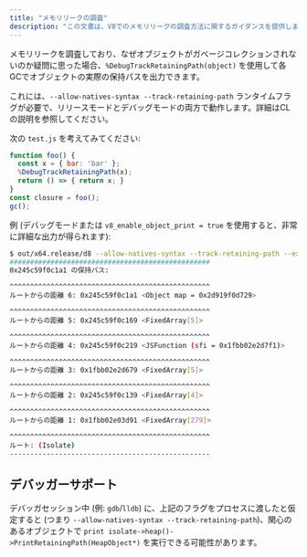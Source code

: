```yaml
---
title: "メモリリークの調査"
description: "この文書は、V8でのメモリリークの調査方法に関するガイダンスを提供します。"
---
```

メモリリークを調査しており、なぜオブジェクトがガベージコレクションされないのか疑問に思った場合、`%DebugTrackRetainingPath(object)` を使用して各GCでオブジェクトの実際の保持パスを出力できます。

これには、`--allow-natives-syntax --track-retaining-path` ランタイムフラグが必要で、リリースモードとデバッグモードの両方で動作します。詳細はCLの説明を参照してください。

次の `test.js` を考えてみてください:

```js
function foo() {
  const x = { bar: 'bar' };
  %DebugTrackRetainingPath(x);
  return () => { return x; }
}
const closure = foo();
gc();
```

例 (デバッグモードまたは `v8_enable_object_print = true` を使用すると、非常に詳細な出力が得られます):

```bash
$ out/x64.release/d8 --allow-natives-syntax --track-retaining-path --expose-gc test.js
#################################################
0x245c59f0c1a1 の保持パス:

^^^^^^^^^^^^^^^^^^^^^^^^^^^^^^^^^^^^^^^^^^^^^^^^^
ルートからの距離 6: 0x245c59f0c1a1 <Object map = 0x2d919f0d729>

^^^^^^^^^^^^^^^^^^^^^^^^^^^^^^^^^^^^^^^^^^^^^^^^^
ルートからの距離 5: 0x245c59f0c169 <FixedArray[5]>

^^^^^^^^^^^^^^^^^^^^^^^^^^^^^^^^^^^^^^^^^^^^^^^^^
ルートからの距離 4: 0x245c59f0c219 <JSFunction (sfi = 0x1fbb02e2d7f1)>

^^^^^^^^^^^^^^^^^^^^^^^^^^^^^^^^^^^^^^^^^^^^^^^^^
ルートからの距離 3: 0x1fbb02e2d679 <FixedArray[5]>

^^^^^^^^^^^^^^^^^^^^^^^^^^^^^^^^^^^^^^^^^^^^^^^^^
ルートからの距離 2: 0x245c59f0c139 <FixedArray[4]>

^^^^^^^^^^^^^^^^^^^^^^^^^^^^^^^^^^^^^^^^^^^^^^^^^
ルートからの距離 1: 0x1fbb02e03d91 <FixedArray[279]>

^^^^^^^^^^^^^^^^^^^^^^^^^^^^^^^^^^^^^^^^^^^^^^^^^
ルート: (Isolate)
-------------------------------------------------
```

## デバッガーサポート

デバッガセッション中 (例: `gdb`/`lldb`) に、上記のフラグをプロセスに渡したと仮定すると (つまり `--allow-natives-syntax --track-retaining-path`)、関心のあるオブジェクトで `print isolate->heap()->PrintRetainingPath(HeapObject*)` を実行できる可能性があります。
